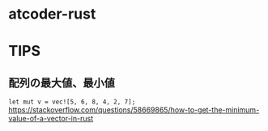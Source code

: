# atcoder-rust

# TIPS

## 配列の最大値、最小値
`let mut v = vec![5, 6, 8, 4, 2, 7];`
https://stackoverflow.com/questions/58669865/how-to-get-the-minimum-value-of-a-vector-in-rust